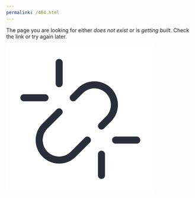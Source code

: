 ```yaml
---
permalink: /404.html
---
```

The page you are looking for either <i>does not exist</i> or is <i>getting built</i>. Check the link or try again later.

![road closed](./common/images/broken-link.png " ")
